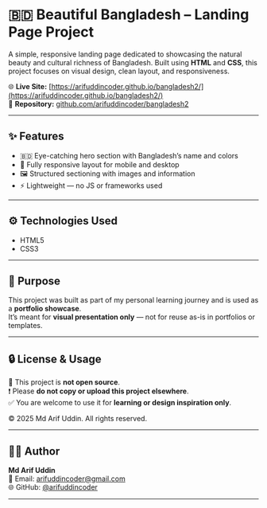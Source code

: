 # 🇧🇩 Beautiful Bangladesh – Landing Page Project

A simple, responsive landing page dedicated to showcasing the natural beauty and cultural richness of Bangladesh. Built using **HTML** and **CSS**, this project focuses on visual design, clean layout, and responsiveness.

🌐 **Live Site:** [https://arifuddincoder.github.io/bangladesh2/](https://arifuddincoder.github.io/bangladesh2/)  
📁 **Repository:** [github.com/arifuddincoder/bangladesh2](https://github.com/arifuddincoder/bangladesh2)

---

## ✨ Features

- 🇧🇩 Eye-catching hero section with Bangladesh’s name and colors  
- 📱 Fully responsive layout for mobile and desktop  
- 🖼️ Structured sectioning with images and information  
- ⚡ Lightweight — no JS or frameworks used  

---

## ⚙️ Technologies Used

- HTML5  
- CSS3  

---

## 📌 Purpose

This project was built as part of my personal learning journey and is used as a **portfolio showcase**.  
It’s meant for **visual presentation only** — not for reuse as-is in portfolios or templates.

---

## 🔒 License & Usage

🚫 This project is **not open source**.  
❗ Please **do not copy or upload this project elsewhere**.  
✅ You are welcome to use it for **learning or design inspiration only**.

© 2025 Md Arif Uddin. All rights reserved.

---

## 🧑‍💻 Author

**Md Arif Uddin**  
📧 Email: [arifuddincoder@gmail.com](mailto:arifuddincoder@gmail.com)  
🌐 GitHub: [@arifuddincoder](https://github.com/arifuddincoder)

---
